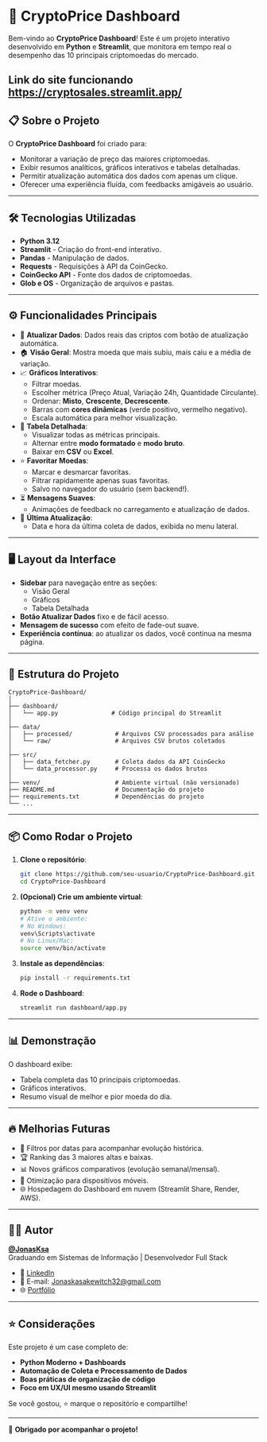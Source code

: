 # 🚀 CryptoPrice Dashboard

Bem-vindo ao **CryptoPrice Dashboard**! Este é um projeto interativo desenvolvido em **Python** e **Streamlit**, que monitora em tempo real o desempenho das 10 principais criptomoedas do mercado.

Link do site funcionando **https://cryptosales.streamlit.app/** 
---

## 📋 Sobre o Projeto

O **CryptoPrice Dashboard** foi criado para:

- Monitorar a variação de preço das maiores criptomoedas.
- Exibir resumos analíticos, gráficos interativos e tabelas detalhadas.
- Permitir atualização automática dos dados com apenas um clique.
- Oferecer uma experiência fluída, com feedbacks amigáveis ao usuário.

---

## 🛠️ Tecnologias Utilizadas

- **Python 3.12**
- **Streamlit** - Criação do front-end interativo.
- **Pandas** - Manipulação de dados.
- **Requests** - Requisições à API da CoinGecko.
- **CoinGecko API** - Fonte dos dados de criptomoedas.
- **Glob e OS** - Organização de arquivos e pastas.

---

## ⚙️ Funcionalidades Principais

- 🔄 **Atualizar Dados**: Dados reais das criptos com botão de atualização automática.
- 🏠 **Visão Geral**: Mostra moeda que mais subiu, mais caiu e a média de variação.
- 📈 **Gráficos Interativos**:
  - Filtrar moedas.
  - Escolher métrica (Preço Atual, Variação 24h, Quantidade Circulante).
  - Ordenar: **Misto**, **Crescente**, **Decrescente**.
  - Barras com **cores dinâmicas** (verde positivo, vermelho negativo).
  - Escala automática para melhor visualização.
- 📑 **Tabela Detalhada**:
  - Visualizar todas as métricas principais.
  - Alternar entre **modo formatado** e **modo bruto**.
  - Baixar em **CSV** ou **Excel**.
- ⭐ **Favoritar Moedas**:
  - Marcar e desmarcar favoritas.
  - Filtrar rapidamente apenas suas favoritas.
  - Salvo no navegador do usuário (sem backend!).
- ⏳ **Mensagens Suaves**:
  - Animações de feedback no carregamento e atualização de dados.
- 📅 **Última Atualização**:
  - Data e hora da última coleta de dados, exibida no menu lateral.

---

## 🖥️ Layout da Interface

- **Sidebar** para navegação entre as seções:
  - Visão Geral
  - Gráficos
  - Tabela Detalhada
- **Botão Atualizar Dados** fixo e de fácil acesso.
- **Mensagem de sucesso** com efeito de fade-out suave.
- **Experiência contínua**: ao atualizar os dados, você continua na mesma página.

---

## 🧩 Estrutura do Projeto

```plaintext
CryptoPrice-Dashboard/
│
├── dashboard/
│   └── app.py               # Código principal do Streamlit
│
├── data/
│   ├── processed/            # Arquivos CSV processados para análise
│   └── raw/                  # Arquivos CSV brutos coletados
│
├── src/
│   ├── data_fetcher.py       # Coleta dados da API CoinGecko
│   └── data_processor.py     # Processa os dados brutos
│
├── venv/                     # Ambiente virtual (não versionado)
├── README.md                 # Documentação do projeto
├── requirements.txt          # Dependências do projeto
└── ...
```

---

## 📦 Como Rodar o Projeto

1. **Clone o repositório**:

      ```bash
      git clone https://github.com/seu-usuario/CryptoPrice-Dashboard.git
      cd CryptoPrice-Dashboard
      ```

2. **(Opcional) Crie um ambiente virtual**:

      ```bash
      python -m venv venv
      # Ative o ambiente:
      # No Windows:
      venv\Scripts\activate
      # No Linux/Mac:
      source venv/bin/activate
      ```

3. **Instale as dependências**:

      ```bash
      pip install -r requirements.txt
      ```

4. **Rode o Dashboard**:

      ```bash
      streamlit run dashboard/app.py
      ```

---

## 📊 Demonstração

O dashboard exibe:

- Tabela completa das 10 principais criptomoedas.
- Gráficos interativos.
- Resumo visual de melhor e pior moeda do dia.

---

## 🔥 Melhorias Futuras

- 📅 Filtros por datas para acompanhar evolução histórica.
- 🏆 Ranking das 3 maiores altas e baixas.
- 📊 Novos gráficos comparativos (evolução semanal/mensal).
- 📱 Otimização para dispositivos móveis.
- 🌐 Hospedagem do Dashboard em nuvem (Streamlit Share, Render, AWS).

---

## 👨‍💻 Autor


**[@JonasKsa](https://github.com/jonasksa)**  
Graduando em Sistemas de Informação | Desenvolvedor Full Stack  

- 💬 [LinkedIn](https://www.linkedin.com/in/jonas-kasakewitch-721634230/)  
- 📧 E-mail: <Jonaskasakewitch32@gmail.com>  
- 🌐 [Portfólio](https://nathanthomaz.github.io)  

---

## ⭐ Considerações

Este projeto é um case completo de:

- **Python Moderno + Dashboards**
- **Automação de Coleta e Processamento de Dados**
- **Boas práticas de organização de código**
- **Foco em UX/UI mesmo usando Streamlit**

Se você gostou, ⭐ marque o repositório e compartilhe!

---

🚀 **Obrigado por acompanhar o projeto!**
